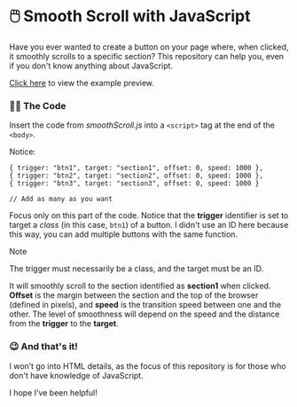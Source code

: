 # 🖱️ Smooth Scroll with JavaScript

Have you ever wanted to create a button on your page where, when clicked, it smoothly scrolls to a specific section? This repository can help you, even if you don't know anything about JavaScript.

[Click here](https://raylissonx404.github.io/smooth-scroll/) to view the example preview.

### 👨‍💻 The Code

Insert the code from _smoothScroll.js_ into a ```<script>``` tag at the end of the ```<body>```.

Notice:

    { trigger: "btn1", target: "section1", offset: 0, speed: 1000 },
    { trigger: "btn2", target: "section2", offset: 0, speed: 1000 },
    { trigger: "btn3", target: "section3", offset: 0, speed: 1000 }

    // Add as many as you want

Focus only on this part of the code. Notice that the __trigger__ identifier is set to target a _class_ (in this case, `btn1`) of a button. I didn't use an ID here because this way, you can add multiple buttons with the same function.

> [!NOTE]
> The trigger must necessarily be a class, and the target must be an ID.

It will smoothly scroll to the section identified as __section1__ when clicked. __Offset__ is the margin between the section and the top of the browser (defined in pixels), and __speed__ is the transition speed between one and the other.  The level of smoothness will depend on the speed and the distance from the __trigger__ to the __target__.

### 😉 And that's it!

I won’t go into HTML details, as the focus of this repository is for those who don't have knowledge of JavaScript.

I hope I’ve been helpful!
